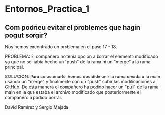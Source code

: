 # Entornos_Practica_1

## Com podrieu evitar el problemes que hagin pogut sorgir?

Nos hemos encontrado un problema en el paso 17 - 18.

PROBLEMA:
El compañero no tenía opción a borrar el elemento modificado ya que no se había hecho un "push" de la rama ni un "merge" a la rama principal.

SOLUCIÓN:
Para solucionarlo, hemos decidido unir la rama creada a la main usando un "merge" y finalmente con un "push" subir las modificaciones a GitHub.
De esta manera el compañero ha podido hacer un "pull" de la rama main en la que estaba el archivo modificado que posteriormente el compañero a podido borrar.

David Ramírez y Sergio Majada
